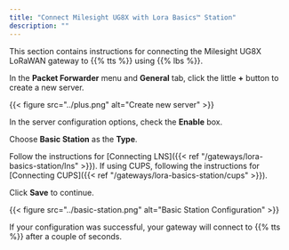 ```yaml
---
title: "Connect Milesight UG8X with Lora Basics™ Station"
description: ""
---
```


This section contains instructions for connecting the Milesight UG8X LoRaWAN gateway to {{% tts %}} using {{% lbs %}}.

<!--more-->

In the **Packet Forwarder** menu and **General** tab, click the little **+** button to create a new server.

{{< figure src="../plus.png" alt="Create new server" >}}

In the server configuration options, check the **Enable** box.

Choose **Basic Station** as the **Type**.

Follow the instructions for [Connecting LNS]({{< ref "/gateways/lora-basics-station/lns" >}}). If using CUPS, following the instructions for [Connecting CUPS]({{< ref "/gateways/lora-basics-station/cups" >}}).

Click **Save** to continue.

{{< figure src="../basic-station.png" alt="Basic Station Configuration" >}}

If your configuration was successful, your gateway will connect to {{% tts %}} after a couple of seconds.
